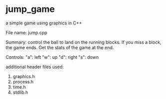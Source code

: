 # jump_game
a simple game using graphics in C++

File name: jump.cpp

Summary: control the ball to land on the running blocks. If you miss a block, the game ends. Get the stats of the game at the end.

Controls: 
"a": left
"w": up
"d": right
"s": down

additional header files used: 
1) graphics.h
2) process.h
3) time.h
4) stdlib.h

     
